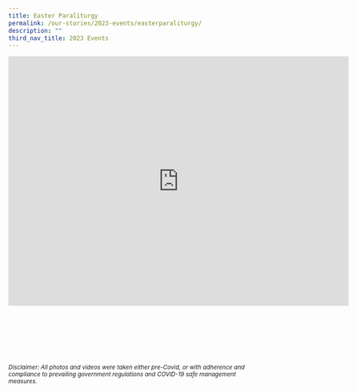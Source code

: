 ```yaml
---
title: Easter Paraliturgy
permalink: /our-stories/2023-events/easterparaliturgy/
description: ""
third_nav_title: 2023 Events
---
```

<iframe src="https://docs.google.com/presentation/d/e/2PACX-1vS4Msc1ZrI6covZCTkWo1HuF4kzs19oTiMZSM1rGifKSvw3leWs4WcsJP2qKAUISnQKEMkLIoR8qCR1/embed?start=true&amp;loop=true&amp;delayms=3000" frameborder="0" width="680" height="499" allowfullscreen="true"></iframe>


<br><br><br><br><br><br>
<sup>_Disclaimer: All photos and videos were taken either pre-Covid, or with adherence and compliance to prevailing government regulations and COVID-19 safe management measures._</sup>
